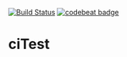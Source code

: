 [![Build Status](https://app.travis-ci.com/fuzr0dah/ciTest.svg?branch=main)](https://app.travis-ci.com/fuzr0dah/ciTest) [![codebeat badge](https://codebeat.co/badges/60fb815e-9d00-4988-aa19-836fd78ee4bd)](https://codebeat.co/projects/github-com-fuzr0dah-citest-main)

# ciTest
